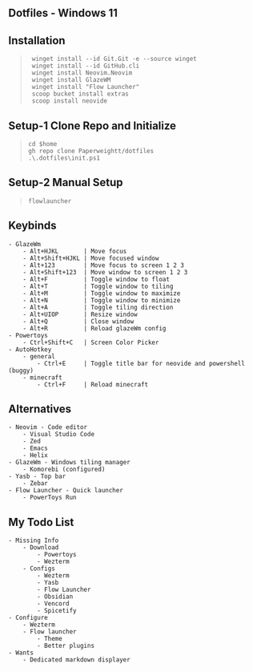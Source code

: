 ## Dotfiles - Windows 11

## Installation
>```
>  winget install --id Git.Git -e --source winget
>  winget install --id GitHub.cli
>  winget install Neovim.Neovim
>  winget install GlazeWM
>  winget install "Flow Launcher"
>  scoop bucket install extras
>  scoop install neovide
>```

## Setup-1 Clone Repo and Initialize
>```
> cd $home
> gh repo clone Paperweightt/dotfiles
> .\.dotfiles\init.ps1
>```

## Setup-2 Manual Setup
>```
> flowlauncher
>```

## Keybinds
```
- GlazeWm
    - Alt+HJKL       | Move focus
    - Alt+Shift+HJKL | Move focused window
    - Alt+123        | Move focus to screen 1 2 3
    - Alt+Shift+123  | Move window to screen 1 2 3
    - Alt+F          | Toggle window to float
    - Alt+T          | Toggle window to tiling
    - Alt+M          | Toggle window to maximize
    - Alt+N          | Toggle window to minimize
    - Alt+A          | Toggle tiling direction
    - Alt+UIOP       | Resize window
    - Alt+Q          | Close window
    - Alt+R          | Reload glazeWm config
- Powertoys
    - Ctrl+Shift+C   | Screen Color Picker
- AutoHotkey
    - general
        - Ctrl+E     | Toggle title bar for neovide and powershell (buggy)
    - minecraft
        - Ctrl+F     | Reload minecraft
```

## Alternatives
```
- Neovim - Code editor
    - Visual Studio Code
    - Zed
    - Emacs
    - Helix
- GlazeWm - Windows tiling manager
    - Komorebi (configured)
- Yasb - Top bar
    - Zebar
- Flow Launcher - Quick launcher
    - PowerToys Run
```

## My Todo List
```
- Missing Info 
    - Download
        - Powertoys
        - Wezterm
    - Configs
        - Wezterm
        - Yasb
        - Flow Launcher
        - Obsidian
        - Vencord
        - Spicetify
- Configure
    - Wezterm
    - Flow launcher
        - Theme
        - Better plugins
- Wants
    - Dedicated markdown displayer
```
